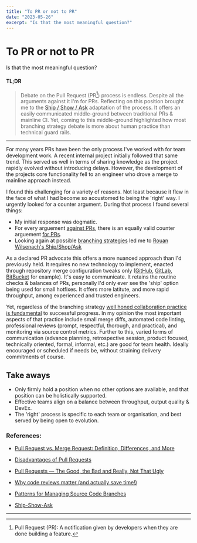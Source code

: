 ```yaml
---
title: "To PR or not to PR"
date: "2023-05-26"
excerpt: "Is that the most meaningful question?"
---
```


# To PR or not to PR
Is that the most meaningful question?

#### TL;DR
> Debate on the Pull Request (PR[^1]) process is endless. Despite all the arguments against it I'm for PRs. Reflecting on this position brought me to the [Ship / Show / Ask](https://martinfowler.com/articles/ship-show-ask.html) adaptation of the process. It offers an easily communicated middle-ground between traditional PRs & mainline CI. Yet, coming to this middle-ground highlighted how most branching strategy debate is more about human practice than technical guard rails.

---

For many years PRs have been the only process I've worked with for team development work. A recent internal project initially followed that same trend. This served us well in terms of sharing knowledge as the project rapidly evolved without introducing delays. However, the development of the projects core functionality fell to an engineer who drove a merge to mainline approach instead.

I found this challenging for a variety of reasons. Not least because it flew in the face of what I had become so accustomed to being the 'right' way. I urgently looked for a counter argument. During that process I found several things:

- My initial response was dogmatic.
- For every arguement [against PRs](https://blog.arkency.com/disadvantages-of-pull-requests/), there is an equally valid counter arguement [for PRs](https://productive.io/engineering/blog/pull-requests-the-good-the-bad-and-really-not-that-ugly/).
- Looking again at possible [branching strategies](https://martinfowler.com/articles/branching-patterns.html) led me to [Rouan Wilsenach's Ship/Shop/Ask](https://martinfowler.com/articles/ship-show-ask.html)

As a declared PR advocate this offers a more nuanced approach than I'd previously held. It requires no new technology to implement, enacted through repository merge configuration tweaks only ([GitHub](https://docs.github.com/en/repositories/configuring-branches-and-merges-in-your-repository/configuring-pull-request-merges), [GitLab](https://docs.gitlab.com/ee/user/project/merge_requests/approvals/settings.html), [BitBucket](https://support.atlassian.com/bitbucket-cloud/docs/pull-request-and-merge-settings/) for example). It's easy to communicate. It retains the routine checks & balances of PRs, personally I'd only ever see the 'ship' option being used for small hotfixes. It offers more latitute, and more rapid throughput, among experienced and trusted engineers.

Yet, regardless of the branching strategy [well honed collaboration practice is fundamental](https://dockyard.com/blog/2020/10/20/creating-effective-pull-requests) to successful progress. In my opinion the most important aspects of that practice include small merge diffs, automated code linting, professional reviews (prompt, respectful, thorough, and practical), and monitoring via source control metrics. Further to this, varied forms of communication (advance planning, retrospective session, product focused, technically oriented, formal, informal, etc.) are good for team health. Ideally encouraged or scheduled if needs be, without straining delivery commitments of course.

## Take aways

- Only firmly hold a position when no other options are available, and that position can be holistically supported.
- Effective teams align on a balance between throughput, output quality & DevEx.
- The 'right' process is specific to each team or organisation, and best served by being open to evolution.

### References:

- [Pull Request vs. Merge Request: Definition, Differences, and More](
https://www.simplilearn.com/pull-vs-merge-request-definition-differences-benefits-article#what_is_a_merge_request)

- [Disadvantages of Pull Requests](https://blog.arkency.com/disadvantages-of-pull-requests/)

- [Pull Requests — The Good, the Bad and Really, Not That Ugly](https://productive.io/engineering/blog/pull-requests-the-good-the-bad-and-really-not-that-ugly/)

- [Why code reviews matter (and actually save time!)](https://www.atlassian.com/agile/software-development/code-reviews)

- [Patterns for Managing Source Code Branches](https://martinfowler.com/articles/branching-patterns.html)

- [Ship-Show-Ask](https://martinfowler.com/articles/ship-show-ask.html)

---

[^1]: Pull Request (PR): A notification given by developers when they are done building a feature. 
